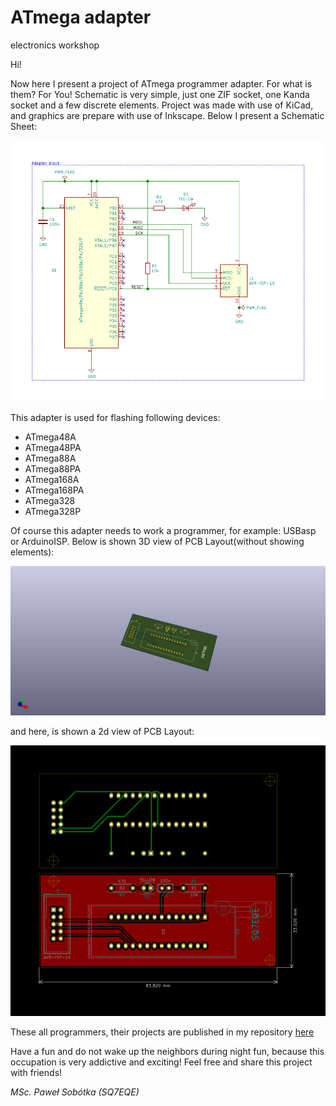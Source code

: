 # ATmega adapter
electronics workshop

Hi!

Now here I present a project of ATmega programmer adapter. For what is them? For You! Schematic is very simple, just one ZIF socket, one Kanda socket and a few discrete elements. Project was made with use of KiCad, and graphics are prepare with use of Inkscape. Below I present a Schematic Sheet:

![pict. 1](https://github.com/majsterklepka/lab1/raw/master/atmega_prog_adapter_v1/drawings/atmega_prog_adapter_v1-sheet.png "ATmega Schematic Sheet")

This adapter is used for flashing following devices:

- ATmega48A
- ATmega48PA
- ATmega88A
- ATmega88PA
- ATmega168A
- ATmega168PA
- ATmega328
- ATmega328P

Of course this adapter needs to work a programmer, for example: USBasp or ArduinoISP. Below is shown 3D view of PCB Layout(without showing elements):

![pict. 2](https://github.com/majsterklepka/lab1/raw/master/atmega_prog_adapter_v1/drawings/atmega_prog_adapter_v1.png "ATmega Adapter 3D view of PCB")

and here, is shown a 2d view of PCB Layout:

![pict. 3](https://github.com/majsterklepka/lab1/raw/master/atmega_prog_adapter_v1/drawings/atmega_prog_adapter_v1-brd.png "ATmega Adapter 2D view of PCB")

These all programmers, their projects are published in my repository [here](https://github.com/majsterklepka/avr-programmers.git "MajsterKlepka AVR-PROGRAMMERS Repo")

Have a fun and do not wake up the neighbors during night fun, because this occupation is very addictive and exciting! Feel free and share this project with friends!

_MSc. Paweł Sobótka (SQ7EQE)_ 
